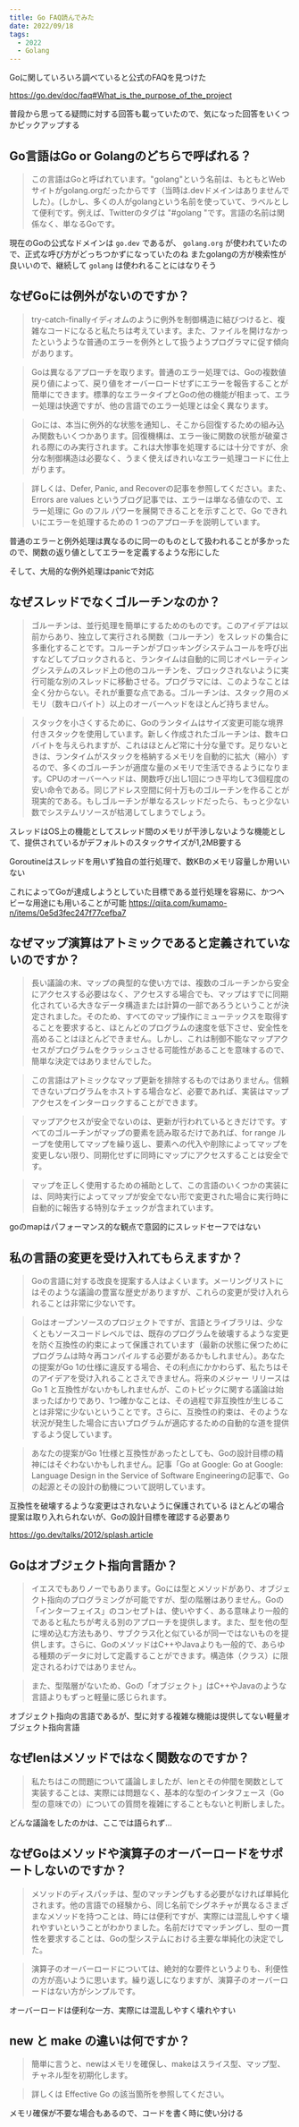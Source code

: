 ```yaml
---
title: Go FAQ読んでみた
date: 2022/09/18
tags:
  - 2022
  - Golang
---
```


Goに関していろいろ調べていると公式のFAQを見つけた

https://go.dev/doc/faq#What_is_the_purpose_of_the_project

普段から思ってる疑問に対する回答も載っていたので、気になった回答をいくつかピックアップする

## Go言語はGo or Golangのどちらで呼ばれる？

> この言語はGoと呼ばれています。"golang"という名前は、もともとWebサイトがgolang.orgだったからです（当時は.devドメインはありませんでした）。(しかし、多くの人がgolangという名前を使っていて、ラベルとして便利です。例えば、Twitterのタグは "#golang "です。言語の名前は関係なく、単なるGoです。

現在のGoの公式なドメインは `go.dev` であるが、 `golang.org` が使われていたので、正式な呼び方がどっちつかずになっていたのね
またgolangの方が検索性が良いいので、継続して `golang` は使われることにはなりそう

## なぜGoには例外がないのですか？

> try-catch-finallyイディオムのように例外を制御構造に結びつけると、複雑なコードになると私たちは考えています。また、ファイルを開けなかったというような普通のエラーを例外として扱うようプログラマに促す傾向があります。

> Goは異なるアプローチを取ります。普通のエラー処理では、Goの複数値戻り値によって、戻り値をオーバーロードせずにエラーを報告することが簡単にできます。標準的なエラータイプとGoの他の機能が相まって、エラー処理は快適ですが、他の言語でのエラー処理とは全く異なります。

> Goには、本当に例外的な状態を通知し、そこから回復するための組み込み関数もいくつかあります。回復機構は、エラー後に関数の状態が破棄される際にのみ実行されます。これは大惨事を処理するには十分ですが、余分な制御構造は必要なく、うまく使えばきれいなエラー処理コードに仕上がります。

> 詳しくは、Defer, Panic, and Recoverの記事を参照してください。また、Errors are values というブログ記事では、エラーは単なる値なので、エラー処理に Go のフル パワーを展開できることを示すことで、Go できれいにエラーを処理するための 1 つのアプローチを説明しています。

普通のエラーと例外処理は異なるのに同一のものとして扱われることが多かったので、関数の返り値としてエラーを定義するような形にした

そして、大局的な例外処理はpanicで対応

## なぜスレッドでなくゴルーチンなのか？

> ゴルーチンは、並行処理を簡単にするためのものです。このアイデアは以前からあり、独立して実行される関数（コルーチン）をスレッドの集合に多重化することです。コルーチンがブロッキングシステムコールを呼び出すなどしてブロックされると、ランタイムは自動的に同じオペレーティングシステムのスレッド上の他のコルーチンを、ブロックされないように実行可能な別のスレッドに移動させる。プログラマには、このようなことは全く分からない。それが重要な点である。ゴルーチンは、スタック用のメモリ（数キロバイト）以上のオーバーヘッドをほとんど持ちません。

> スタックを小さくするために、Goのランタイムはサイズ変更可能な境界付きスタックを使用しています。新しく作成されたゴルーチンは、数キロバイトを与えられますが、これはほとんど常に十分な量です。足りないときは、ランタイムがスタックを格納するメモリを自動的に拡大（縮小）するので、多くのゴルーチンが適度な量のメモリで生活できるようになります。CPUのオーバーヘッドは、関数呼び出し1回につき平均して3個程度の安い命令である。同じアドレス空間に何十万ものゴルーチンを作ることが現実的である。もしゴルーチンが単なるスレッドだったら、もっと少ない数でシステムリソースが枯渇してしまうでしょう。

スレッドはOS上の機能としてスレッド間のメモリが干渉しないような機能として、提供されているがデフォルトのスタックサイズが1,2MB要する

Goroutineはスレッドを用いず独自の並行処理で、数KBのメモリ容量しか用いいない

これによってGoが達成しようとしていた目標である並行処理を容易に、かつヘビーな用途にも用いることが可能
https://qiita.com/kumamo-n/items/0e5d3fec247f77cefba7

## なぜマップ演算はアトミックであると定義されていないのですか？

> 長い議論の末、マップの典型的な使い方では、複数のゴルーチンから安全にアクセスする必要はなく、アクセスする場合でも、マップはすでに同期化されている大きなデータ構造または計算の一部であろうということが決定されました。そのため、すべてのマップ操作にミューテックスを取得することを要求すると、ほとんどのプログラムの速度を低下させ、安全性を高めることはほとんどできません。しかし、これは制御不能なマップアクセスがプログラムをクラッシュさせる可能性があることを意味するので、簡単な決定ではありませんでした。

> この言語はアトミックなマップ更新を排除するものではありません。信頼できないプログラムをホストする場合など、必要であれば、実装はマップアクセスをインターロックすることができます。

> マップアクセスが安全でないのは、更新が行われているときだけです。すべてのゴルーチンがマップの要素を読み取るだけであれば、for range ループを使用してマップを繰り返し、要素への代入や削除によってマップを変更しない限り、同期化せずに同時にマップにアクセスすることは安全です。

> マップを正しく使用するための補助として、この言語のいくつかの実装には、同時実行によってマップが安全でない形で変更された場合に実行時に自動的に報告する特別なチェックが含まれています。

goのmapはパフォーマンス的な観点で意図的にスレッドセーフではない

## 私の言語の変更を受け入れてもらえますか？

> Goの言語に対する改良を提案する人はよくいます。メーリングリストにはそのような議論の豊富な歴史がありますが、これらの変更が受け入れられることは非常に少ないです。

> Goはオープンソースのプロジェクトですが、言語とライブラリは、少なくともソースコードレベルでは、既存のプログラムを破壊するような変更を防ぐ互換性の約束によって保護されています（最新の状態に保つためにプログラムは時々再コンパイルする必要があるかもしれません）。あなたの提案がGo 1の仕様に違反する場合、その利点にかかわらず、私たちはそのアイデアを受け入れることさえできません。将来のメジャー リリースは Go 1 と互換性がないかもしれませんが、このトピックに関する議論は始まったばかりであり、1つ確かなことは、その過程で非互換性が生じることは非常に少ないということです。さらに、互換性の約束は、そのような状況が発生した場合に古いプログラムが適応するための自動的な道を提供するよう促しています。

> あなたの提案がGo 1仕様と互換性があったとしても、Goの設計目標の精神にはそぐわないかもしれません。記事「Go at Google: Go at Google: Language Design in the Service of Software Engineeringの記事で、Goの起源とその設計の動機について説明しています。

互換性を破壊するような変更はされないように保護されている
ほとんどの場合提案は取り入れられないが、Goの設計目標を確認する必要あり

https://go.dev/talks/2012/splash.article

## Goはオブジェクト指向言語か？

> イエスでもありノーでもあります。Goには型とメソッドがあり、オブジェクト指向のプログラミングが可能ですが、型の階層はありません。Goの「インターフェイス」のコンセプトは、使いやすく、ある意味より一般的であると私たちが考える別のアプローチを提供します。また、型を他の型に埋め込む方法もあり、サブクラス化と似ているが同一ではないものを提供します。さらに、GoのメソッドはC++やJavaよりも一般的で、あらゆる種類のデータに対して定義することができます。構造体（クラス）に限定されるわけではありません。

> また、型階層がないため、Goの「オブジェクト」はC++やJavaのような言語よりもずっと軽量に感じられます。

オブジェクト指向の言語であるが、型に対する複雑な機能は提供してない軽量オブジェクト指向言語

## なぜlenはメソッドではなく関数なのですか？

> 私たちはこの問題について議論しましたが、lenとその仲間を関数として実装することは、実際には問題なく、基本的な型のインタフェース（Go型の意味での）についての質問を複雑にすることもないと判断しました。

どんな議論をしたのかは、ここでは語られず...

## なぜGoはメソッドや演算子のオーバーロードをサポートしないのですか？

> メソッドのディスパッチは、型のマッチングもする必要がなければ単純化されます。他の言語での経験から、同じ名前でシグネチャが異なるさまざまなメソッドを持つことは、時には便利ですが、実際には混乱しやすく壊れやすいということがわかりました。名前だけでマッチングし、型の一貫性を要求することは、Goの型システムにおける主要な単純化の決定でした。

> 演算子のオーバーロードについては、絶対的な要件というよりも、利便性の方が高いように思います。繰り返しになりますが、演算子のオーバーロードはない方がシンプルです。

オーバーロードは便利な一方、実際には混乱しやすく壊れやすい

## new と make の違いは何ですか？

> 簡単に言うと、newはメモリを確保し、makeはスライス型、マップ型、チャネル型を初期化します。

> 詳しくは Effective Go の該当箇所を参照してください。

メモリ確保が不要な場合もあるので、コードを書く時に使い分ける
